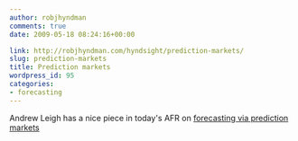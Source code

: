 ```yaml
---
author: robjhyndman
comments: true
date: 2009-05-18 08:24:16+00:00

link: http://robjhyndman.com/hyndsight/prediction-markets/
slug: prediction-markets
title: Prediction markets
wordpress_id: 95
categories:
- forecasting
---
```


Andrew Leigh has a nice piece in today's AFR on [forecasting via prediction markets](http://andrewleigh.com/?p=2083)
